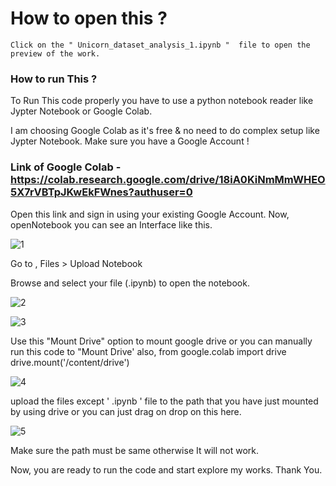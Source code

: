 # How to open this ? 

`Click on the " Unicorn_dataset_analysis_1.ipynb "  file to open the preview of the work.`

### How to run This ? 

 To Run This code properly you have to use a python notebook reader like Jypter Notebook
 or Google Colab.
 
 I am choosing Google Colab as it's free & no need to do complex setup like Jypter Notebook.
 Make sure you have a Google Account !
 
 ### Link of Google Colab - https://colab.research.google.com/drive/18iA0KiNmMmWHEO5X7rVBTpJKwEkFWnes?authuser=0
 
 Open this link and sign in using your existing Google Account.
 Now, openNotebook you can see an Interface like this.

![1](https://github.com/user-attachments/assets/9475841b-aff7-4956-a482-1c83a109bcfa)
 
 
 Go to , Files > Upload Notebook
  
Browse and select your file (.ipynb) to open the notebook.


![2](https://github.com/user-attachments/assets/170afbb7-2ebe-4c48-a067-5f1b7721e662)



![3](https://github.com/user-attachments/assets/631fd829-45e1-45ef-8f66-a663ac431f00)



 Use this "Mount Drive" option to mount google drive or you can manually run this code to 
"Mount Drive' also, 
from google.colab import drive
 drive.mount('/content/drive')



![4](https://github.com/user-attachments/assets/8c300eb9-e6f9-4214-9931-51a29d7ea557)



upload the files except ' .ipynb ' file to the path that you have just mounted by using drive or 
you can just drag on drop on this here. 




![5](https://github.com/user-attachments/assets/b6457c44-e390-488d-a794-8a0e754c4b03)





Make sure the path must be same otherwise It will not work. 

Now, you are ready to run the code and start explore my works. 
Thank You.
